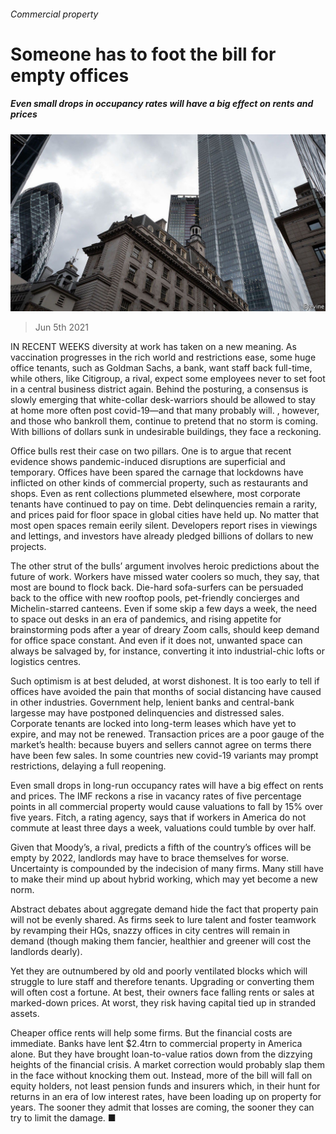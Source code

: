 ###### Commercial property

# Someone has to foot the bill for empty offices 

##### Even small drops in occupancy rates will have a big effect on rents and prices 

![image](images/20210605_ldp501.jpg) 

> Jun 5th 2021 

IN RECENT WEEKS diversity at work has taken on a new meaning. As vaccination progresses in the rich world and restrictions ease, some huge office tenants, such as Goldman Sachs, a bank, want staff back full-time, while others, like Citigroup, a rival, expect some employees never to set foot in a central business district again. Behind the posturing, a consensus is slowly emerging that white-collar desk-warriors should be allowed to stay at home more often post covid-19—and that many probably will. , however, and those who bankroll them, continue to pretend that no storm is coming. With billions of dollars sunk in undesirable buildings, they face a reckoning.

Office bulls rest their case on two pillars. One is to argue that recent evidence shows pandemic-induced disruptions are superficial and temporary. Offices have been spared the carnage that lockdowns have inflicted on other kinds of commercial property, such as restaurants and shops. Even as rent collections plummeted elsewhere, most corporate tenants have continued to pay on time. Debt delinquencies remain a rarity, and prices paid for floor space in global cities have held up. No matter that most open spaces remain eerily silent. Developers report rises in viewings and lettings, and investors have already pledged billions of dollars to new projects.


The other strut of the bulls’ argument involves heroic predictions about the future of work. Workers have missed water coolers so much, they say, that most are bound to flock back. Die-hard sofa-surfers can be persuaded back to the office with new rooftop pools, pet-friendly concierges and Michelin-starred canteens. Even if some skip a few days a week, the need to space out desks in an era of pandemics, and rising appetite for brainstorming pods after a year of dreary Zoom calls, should keep demand for office space constant. And even if it does not, unwanted space can always be salvaged by, for instance, converting it into industrial-chic lofts or logistics centres.

Such optimism is at best deluded, at worst dishonest. It is too early to tell if offices have avoided the pain that months of social distancing have caused in other industries. Government help, lenient banks and central-bank largesse may have postponed delinquencies and distressed sales. Corporate tenants are locked into long-term leases which have yet to expire, and may not be renewed. Transaction prices are a poor gauge of the market’s health: because buyers and sellers cannot agree on terms there have been few sales. In some countries new covid-19 variants may prompt restrictions, delaying a full reopening.

Even small drops in long-run occupancy rates will have a big effect on rents and prices. The IMF reckons a rise in vacancy rates of five percentage points in all commercial property would cause valuations to fall by 15% over five years. Fitch, a rating agency, says that if workers in America do not commute at least three days a week, valuations could tumble by over half.

Given that Moody’s, a rival, predicts a fifth of the country’s offices will be empty by 2022, landlords may have to brace themselves for worse. Uncertainty is compounded by the indecision of many firms. Many still have to make their mind up about hybrid working, which may yet become a new norm.

Abstract debates about aggregate demand hide the fact that property pain will not be evenly shared. As firms seek to lure talent and foster teamwork by revamping their HQs, snazzy offices in city centres will remain in demand (though making them fancier, healthier and greener will cost the landlords dearly).

Yet they are outnumbered by old and poorly ventilated blocks which will struggle to lure staff and therefore tenants. Upgrading or converting them will often cost a fortune. At best, their owners face falling rents or sales at marked-down prices. At worst, they risk having capital tied up in stranded assets.

Cheaper office rents will help some firms. But the financial costs are immediate. Banks have lent $2.4trn to commercial property in America alone. But they have brought loan-to-value ratios down from the dizzying heights of the financial crisis. A market correction would probably slap them in the face without knocking them out. Instead, more of the bill will fall on equity holders, not least pension funds and insurers which, in their hunt for returns in an era of low interest rates, have been loading up on property for years. The sooner they admit that losses are coming, the sooner they can try to limit the damage. ■

